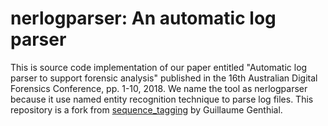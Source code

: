 # nerlogparser: An automatic log parser

This is source code implementation of our paper entitled "Automatic log parser to support forensic analysis" published in the 16th Australian Digital Forensics Conference, pp. 1-10, 2018. We name the tool as nerlogparser because it use named entity recognition technique to parse log files. This repository is a fork from [sequence_tagging](https://github.com/guillaumegenthial/sequence_tagging) by Guillaume Genthial.
 
